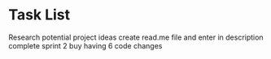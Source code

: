# Task List
Research potential project ideas
create read.me file and enter in description
complete sprint 2 buy having 6 code changes

